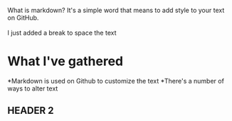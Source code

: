 What is markdown? It's a simple word that means to add style to your text on GitHub.
<br></br> I just added a break to space the text

<h1> What I've gathered </h1>
*Markdown is used on Github to customize the text
*There's a number of ways to alter text

<h2> HEADER 2 </H2>
<BR>










